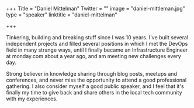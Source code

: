 +++
Title = "Daniel Mittelman"
Twitter = ""
image = "daniel-mittleman.jpg"
type = "speaker"
linktitle = "daniel-mittelman"

+++

Tinkering, building and breaking stuff since I was 10 years. I've built several independent projects and filled several positions in which I met the DevOps field in many strange ways, until I finally became an Infrastructure Engineer at monday.com about a year ago, and am meeting new challenges every day.

Strong believer in knowledge sharing through blog posts, meetups and conferences, and never miss the opportunity to attend a good professional gathering. I also consider myself a good public speaker, and I feel that it's finally my time to give back and share others in the local tech community with my experiences.